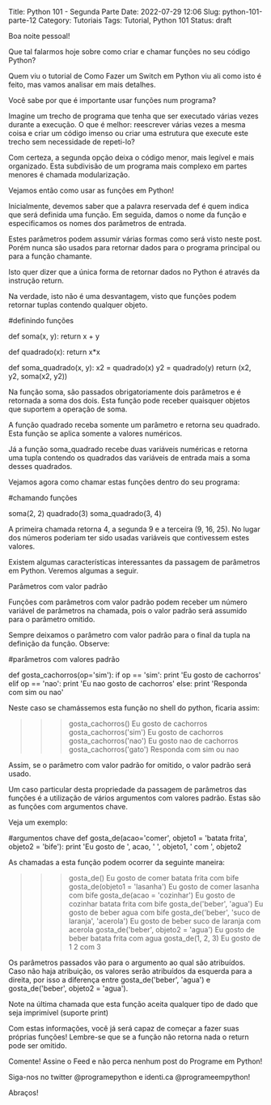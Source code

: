 Title: Python 101 - Segunda Parte
Date: 2022-07-29 12:06
Slug: python-101-parte-12
Category: Tutoriais
Tags: Tutorial, Python 101
Status: draft

Boa noite pessoal!

Que tal falarmos hoje sobre como criar e chamar funções no seu código Python?

Quem viu o tutorial de Como Fazer um Switch em Python viu ali como isto é feito, mas vamos analisar em mais detalhes.

Você sabe por que é importante usar funções num programa?

Imagine um trecho de programa que tenha que ser executado várias vezes durante a execução. O que é melhor: reescrever várias vezes a mesma coisa e criar um código imenso ou criar uma estrutura que execute este trecho sem necessidade de repeti-lo?

Com certeza, a segunda opção deixa o código menor, mais legível e mais organizado. Esta subdivisão de um programa mais complexo em partes menores é chamada modularização.

Vejamos então como usar as funções em Python!

Inicialmente, devemos saber que a palavra reservada def é quem indica que será definida uma função. Em seguida, damos o nome da função e especificamos os nomes dos parâmetros de entrada.

Estes parâmetros podem assumir várias formas como será visto neste post. Porém nunca são usados para retornar dados para o programa principal ou para a função chamante.

Isto quer dizer que a única forma de retornar dados no Python é através da instrução return.

Na verdade, isto não é uma desvantagem, visto que funções podem retornar tuplas contendo qualquer objeto.


#definindo funções

def soma(x, y):
    return x + y

def quadrado(x):
    return x*x
    
def soma_quadrado(x, y):
    x2 = quadrado(x)
    y2 = quadrado(y)
    return (x2, y2, soma(x2, y2))
  
Na função soma, são passados obrigatoriamente dois parâmetros e é retornada a soma dos dois. Esta função pode receber quaisquer objetos que suportem a operação de soma.

A função quadrado receba somente um parâmetro e retorna seu quadrado. Esta função se aplica somente a valores numéricos.

Já a função soma_quadrado recebe duas variáveis numéricas e retorna uma tupla contendo os quadrados das variáveis de entrada mais a soma desses quadrados.

Vejamos agora como chamar estas funções dentro do seu programa:


#chamando funções

soma(2, 2)
quadrado(3)
soma_quadrado(3, 4)

A primeira chamada retorna 4, a segunda 9 e a terceira (9, 16, 25). No lugar dos números poderiam ter sido usadas variáveis que contivessem estes valores.

Existem algumas características interessantes da passagem de parâmetros em Python. Veremos algumas a seguir.

Parâmetros com valor padrão

Funções com parâmetros com valor padrão podem receber um número variável de parâmetros na chamada, pois o valor padrão será assumido para o parâmetro omitido.

Sempre deixamos o parâmetro com valor padrão para o final da tupla na definição da função. Observe:

#parâmetros com valores padrão

def gosta_cachorros(op='sim'):
    if op == 'sim':
 print 'Eu gosto de cachorros'
    elif op == 'nao':
 print 'Eu nao gosto de cachorros'
    else:
 print 'Responda com sim ou nao'

Neste caso se chamássemos esta função no shell do python, ficaria assim:

>>> gosta_cachorros()
Eu gosto de cachorros
>>> gosta_cachorros('sim')
Eu gosto de cachorros
>>> gosta_cachorros('nao')
Eu gosto nao de cachorros
>>> gosta_cachorros('gato')
Responda com sim ou nao

Assim, se o parâmetro com valor padrão for omitido, o valor padrão será usado.

Um caso particular desta propriedade da passagem de parâmetros das funções é a utilização de vários argumentos com valores padrão. Estas são as funções com argumentos chave.

Veja um exemplo:

#argumentos chave
def gosta_de(acao='comer', objeto1 = 'batata frita', objeto2 = 'bife'):
    print 'Eu gosto de ', acao, ' ', objeto1, ' com ', objeto2

As chamadas a esta função podem ocorrer da seguinte maneira:

>>> gosta_de()
Eu gosto de comer batata frita com bife
>>> gosta_de(objeto1 = 'lasanha')
Eu gosto de comer lasanha com bife
>>> gosta_de(acao = 'cozinhar')
Eu gosto de cozinhar batata frita com bife
>>> gosta_de('beber', 'agua')
Eu gosto de beber agua com bife
>>> gosta_de('beber', 'suco de laranja', 'acerola')
Eu gosto de beber suco de laranja com acerola
>>> gosta_de('beber', objeto2 = 'agua')
Eu gosto de beber batata frita com agua
>>> gosta_de(1, 2, 3)
Eu gosto de 1 2 com 3

Os parâmetros passados vão para o argumento ao qual são atribuídos. Caso não haja atribuição, os valores serão atribuídos da esquerda para a direita, por isso a diferença entre gosta_de('beber', 'agua') e gosta_de('beber', objeto2 = 'agua').

Note na última chamada que esta função aceita qualquer tipo de dado que seja imprimível (suporte print)

Com estas informações, você já será capaz de começar a fazer suas próprias funções! Lembre-se que se a função não retorna nada o return pode ser omitido.

Comente!
Assine o Feed e não perca nenhum post do Programe em Python!

Siga-nos no twitter @programepython e identi.ca @programeempython!

Abraços!
